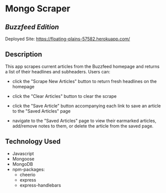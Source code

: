 # Mongo Scraper
## *Buzzfeed Edition*

Deployed Site: https://floating-plains-57582.herokuapp.com/


## Description

This app scrapes current articles from the Buzzfeed homepage and returns a list of their headlines and subheaders. Users can:
* click the "Scrape New Articles" button to return fresh headlines on the homepage

* click the "Clear Articles" button to clear the scrape

 * click the "Save Article" button accompanying each link to save an article to the "Saved Articles" page

 * navigate to the "Saved Articles" page to view their earmarked articles, add/remove notes to them, or delete the article from the saved page. 

 ##  Technology Used
 * Javascript
 * Mongoose
 * MongoDB
 * npm-packages: 
    * cheerio
    * express
    * express-handlebars

